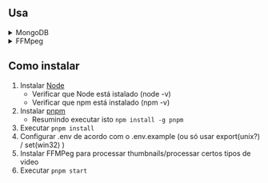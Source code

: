 ## Usa

<details>
  <summary>MongoDB</summary>
  - <a>https://www.mongodb.com/try/download/community</a>
</details>

<details>
  <summary>FFMpeg</summary>
  - <a>https://www.ffmpeg.org/download.html</a>
</details>

## Como instalar

1. Instalar [Node](https://nodejs.org/en/download/current)
    - Verificar que Node está istalado (node -v)
    - Verificar que npm está instalado (npm -v)
2. Instalar [pnpm](https://pnpm.io/installation#using-npm)
    - Resumindo executar isto `npm install -g pnpm`
3. Executar `pnpm install`
4. Configurar .env de acordo com o .env.example (ou só usar export(unix?) / set(win32) )
5. Instalar FFMPeg para processar thumbnails/processar certos tipos de video
6. Executar `pnpm start`
